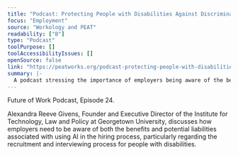 ```yaml
---
title: "Podcast: Protecting People with Disabilities Against Discrimination with AI in Employment"
focus: "Employment"
source: "Workology and PEAT"
readability: ["B"]
type: "Podcast"
toolPurpose: []
toolAccessibilityIssues: []
openSource: false
link: "https://peatworks.org/podcast-protecting-people-with-disabilities-against-discrimination-with-ai-in-employment/"
summary: |-
  A podcast stressing the importance of employers being aware of the benefits and risks of using AI in the hiring process, particularly when recruiting and interviewing people with disabilities.
---
```

Future of Work Podcast, Episode 24.

Alexandra Reeve Givens, Founder and Executive Director of the Institute for Technology, Law and Policy at Georgetown University, discusses how employers need to be aware of both the benefits and potential liabilities associated with using AI in the hiring process, particularly regarding the recruitment and interviewing process for people with disabilities.
